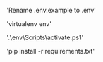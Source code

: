 'Rename .env.example to .env'

'virtualenv env'

'.\env\Scripts\activate.ps1'

'pip install -r requirements.txt'